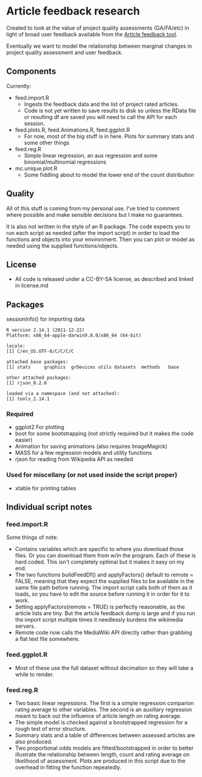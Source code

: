# Article feedback research 

Created to look at the value of project quality assessments (GA/FA/etc) in light of broad user feedback available from the [Article feedback tool](http://en.wikipedia.org/wiki/Wikipedia:Article_Feedback_Tool).

Eventually we want to model the relationship between marginal changes in project quality assessment and user feedback.

## Components

Currently:

 - feed.import.R 
 	- Ingests the feedback data and the list of project rated articles. 
 	- Code is not yet written to save results to disk so unless the RData file or resulting df are saved you will need to call the API for each session.
 - feed.plots.R, feed.Animations.R, feed.ggplot.R
 	- For now, most of the big stuff is in here. Plots for summary stats and some other things
 - feed.reg.R 
 	- Simple linear regression, an aux regression and some binomial/multinomial regressions
 - mc.unique.plot.R
 	- Some fiddling about to model the lower end of the count distribution

## Quality

All of this stuff is coming from my personal use. I've tried to comment where possible and make sensible decisions but I make no guarantees.

It is also not written in the style of an R package. The code expects you to run each script as needed (after the import script) in order to load the functions and objects into your environment. Then you can plot or model as needed using the supplied functions/objects.

## License

- All code is released under a CC-BY-SA license, as described and linked in license.md

## Packages

sessionInfo() for importing data

    R version 2.14.1 (2011-12-22)    Platform: x86_64-apple-darwin9.8.0/x86_64 (64-bit)    locale:    [1] C/en_US.UTF-8/C/C/C/C    attached base packages:    [1] stats     graphics  grDevices utils datasets  methods   base         other attached packages:    [1] rjson_0.2.6    loaded via a namespace (and not attached):    [1] tools_2.14.1

### Required

- ggplot2 For plotting
- boot for some bootstrapping (not strictly required but it makes the code easier)
- Animation for saving animations (also requires ImageMagick)
- MASS for a few regression models and utility functions
- rjson for reading from Wikipedia API as needed

### Used for miscellany (or not used inside the script proper)

- xtable for printing tables

## Individual script notes

### feed.import.R

Some things of note:

- Contains variables which are specific to where you download those files. Or you can download them from w/in the program. Each of these is hard coded. This isn't completely optimal but it makes it easy on my end. 
- The two functions buildFeedDf() and applyFactors() default to remote = FALSE, meaning that they expect the supplied files to be available in the same file path before running. The import script calls both of them as it loads, so you have to edit the source before running it in order for it to work. 
- Setting applyFactors(remote = TRUE) is perfectly reasonable, as the article lists are tiny. But the article feedback dump is large and if you run the import script multiple times it needlessly burdens the wikimedia servers.
- Remote code now calls the MediaWiki API directly rather than grabbing a flat text file somewhere. 

### feed.ggplot.R
	
- Most of these use the full dataset without decimation so they will take a while to render. 

### feed.reg.R

- Two basic linear regressions. The first is a simple regression comparion rating average to other variables. The second is an auxillary regression meant to back out the influence of article length on rating average.
- The simple model is checked against a bootstrapped regression for a rough test of error structure.
- Summary stats and a table of differences between assessed articles are also produced.
- Two proportional odds models are fitted/bootstrapped in order to better illustrate the relationship between length, count and rating average on likelihood of assessment. Plots are produced in this script due to the overhead in fitting the function repeatedly.